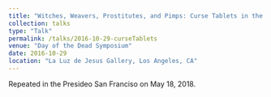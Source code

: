 ```yaml
---
title: "Witches, Weavers, Prostitutes, and Pimps: Curse Tablets in the Ancient World"
collection: talks
type: "Talk"
permalink: /talks/2016-10-29-curseTablets
venue: "Day of the Dead Symposium"
date: 2016-10-29
location: "La Luz de Jesus Gallery, Los Angeles, CA"
---
```


Repeated in the Presideo San Franciso on May 18, 2018.
